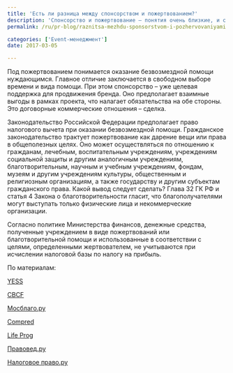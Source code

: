 ```yaml
---
title: 'Есть ли разница между спонсорством и пожертвованием?'
description: 'Спонсорство и пожертвование – понятия очень близкие, и с первого взгляда даже может показаться, что речь идет об одном и том же. Тем не менее, Консалтинговая группа «Полилог» хотела бы разделить эти понятия.'
permalink: /ru/pr-blog/raznitsa-mezhdu-sponsorstvom-i-pozhervovaniyami

categories: ['Event-менеджмент']
date: 2017-03-05

---
```

<p>Под пожертвованием понимается оказание безвозмездной помощи нуждающимся. Главное отличие заключается в свободном выборе времени и вида помощи. При этом спонсорство &ndash; уже целевая поддержка для продвижения бренда. Оно предполагает взаимные выгоды в рамках проекта, что налагает обязательства на обе стороны. Это договорные коммерческие отношения &ndash; сделка.</p>
<p>Законодательство Российской Федерации предполагает право налогового вычета при оказании безвозмездной помощи. Гражданское законодательство трактует пожертвование как дарение вещи или права в общеполезных целях. Оно может осуществляться по отношению к гражданам, лечебным, воспитательным учреждениям, учреждениям социальной защиты и другим аналогичным учреждениям, благотворительным, научным и учебным учреждениям, фондам, музеям и другим учреждениям культуры, общественным и религиозным организациям, а также государству и другим субъектам гражданского права. Какой вывод следует сделать? Глава 32 ГК РФ и статья 4 Закона о благотворительности гласит, что благополучателями могут выступать только физические лица и некоммерческие организации.</p>
<p>Согласно политике Министерства финансов, денежные средства, полученные учреждением в виде пожертвований или благотворительной помощи и использованные в соответствии с целями, определенными жертвователем, не учитываются при исчислении налоговой базы по налогу на прибыль.</p>
<p>По материалам:</p>
<p><a href="https://yessorg.wordpress.com/2015/07/15/the-misunderstood-difference-between-sponsorship-and-donation/" target="_blank" rel="noopener noreferrer">YESS</a></p>
<p><a href="https://www.cbcf.org/ontario/GetInvolved/Volunteer/Documents/Spons+vs+Donation.pdf" target="_blank" rel="noopener noreferrer">CBCF</a></p>
<p><a href="https://www.mosblago.ru/groups/page-14.htm" target="_blank" rel="noopener noreferrer">Мосблаго.ру</a></p>
<p><a href="https://compred.com/liqign1.html" target="_blank" rel="noopener noreferrer">Compred</a></p>
<p><a href="https://life-prog.ru/2_12403_shodstvo-i-razlichie-blagotvoritelnosti-i-sponsorstva.html" target="_blank" rel="noopener noreferrer">Life Prog</a></p>
<p><a href="https://pravoved.ru/question/195308/" target="_blank" rel="noopener noreferrer">Правовед.ру</a></p>
<p><a href="https://taxpravo.ru/novosti/statya-52753-v_kakom_sluchae_pojertvovaniya_ne_oblagayutsya_nalogom_na_pribyil" target="_blank" rel="noopener noreferrer">Налоговое право.ру</a></p>


